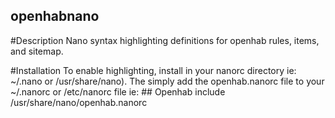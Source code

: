 ## openhabnano

#Description
Nano syntax highlighting definitions for openhab rules, items, and sitemap.

#Installation
To enable highlighting, install in your nanorc directory ie: ~/.nano or /usr/share/nano).
The simply add the openhab.nanorc file to your ~/.nanorc or /etc/nanorc file
ie: 
	## Openhab
	include /usr/share/nano/openhab.nanorc
